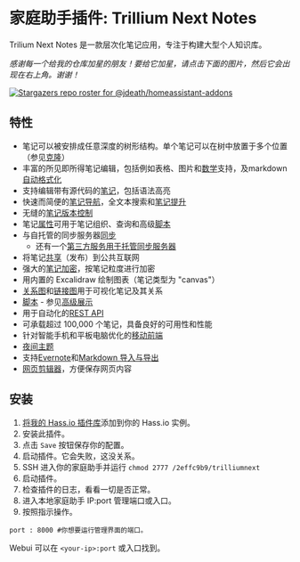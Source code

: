 # 家庭助手插件: Trillium Next Notes
Trilium Next Notes 是一款层次化笔记应用，专注于构建大型个人知识库。

_感谢每一个给我的仓库加星的朋友！要给它加星，请点击下面的图片，然后它会出现在右上角。谢谢！_

[![Stargazers repo roster for @jdeath/homeassistant-addons](https://reporoster.com/stars/jdeath/homeassistant-addons)](https://github.com/jdeath/homeassistant-addons/stargazers)

## 特性

* 笔记可以被安排成任意深度的树形结构。单个笔记可以在树中放置于多个位置（参见[克隆](https://triliumnext.github.io/Docs/Wiki/cloning-notes)）
* 丰富的所见即所得笔记编辑，包括例如表格、图片和[数学](https://triliumnext.github.io/Docs/Wiki/text-notes)支持，及markdown [自动格式化](https://triliumnext.github.io/Docs/Wiki/text-notes#autoformat)
* 支持编辑带有源代码的[笔记](https://triliumnext.github.io/Docs/Wiki/code-notes)，包括语法高亮
* 快速而简便的[笔记导航](https://triliumnext.github.io/Docs/Wiki/note-navigation)，全文本搜索和[笔记提升](https://triliumnext.github.io/Docs/Wiki/note-hoisting)
* 无缝的[笔记版本控制](https://triliumnext.github.io/Docs/Wiki/note-revisions)
* 笔记[属性](https://triliumnext.github.io/Docs/Wiki/attributes)可用于笔记组织、查询和高级[脚本](https://triliumnext.github.io/Docs/Wiki/scripts)
* 与自托管的同步服务器[同步](https://triliumnext.github.io/Docs/Wiki/synchronization)
  * 还有一个[第三方服务用于托管同步服务器](https://trilium.cc/paid-hosting)
* 将笔记[共享](https://triliumnext.github.io/Docs/Wiki/sharing)（发布）到公共互联网
* 强大的[笔记加密](https://triliumnext.github.io/Docs/Wiki/protected-notes)，按笔记粒度进行加密
* 用内置的 Excalidraw 绘制图表（笔记类型为 "canvas"）
* [关系图](https://triliumnext.github.io/Docs/Wiki/relation-map)和[链接图](https://triliumnext.github.io/Docs/Wiki/link-map)用于可视化笔记及其关系
* [脚本](https://triliumnext.github.io/Docs/Wiki/scripts) - 参见[高级展示](https://triliumnext.github.io/Docs/Wiki/advanced-showcases)
* 用于自动化的[REST API](https://triliumnext.github.io/Docs/Wiki/etapi)
* 可承载超过 100,000 个笔记，具备良好的可用性和性能
* 针对智能手机和平板电脑优化的[移动前端](https://triliumnext.github.io/Docs/Wiki/mobile-frontend)
* [夜间主题](https://triliumnext.github.io/Docs/Wiki/themes)
* 支持[Evernote](https://triliumnext.github.io/Docs/Wiki/evernote-import)和[Markdown 导入与导出](https://triliumnext.github.io/Docs/Wiki/markdown)
* [网页剪辑器](https://triliumnext.github.io/Docs/Wiki/web-clipper)，方便保存网页内容

## 安装

1. [将我的 Hass.io 插件库][repository]添加到你的 Hass.io 实例。
1. 安装此插件。
1. 点击 `Save` 按钮保存你的配置。
1. 启动插件。它会失败，这没关系。
1. SSH 进入你的家庭助手并运行 `chmod 2777 /2effc9b9/trilliumnext`
1. 启动插件。
1. 检查插件的日志，看看一切是否正常。
1. 进入本地家庭助手 IP:port 管理端口或入口。
1. 按照指示操作。

```
port : 8000 #你想要运行管理界面的端口。
```

Webui 可以在 `<your-ip>:port` 或入口找到。

[repository]: https://github.com/jdeath/homeassistant-addons